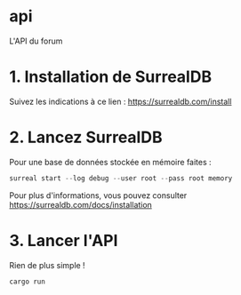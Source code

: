 # api
L'API du forum

# 1. Installation de SurrealDB
Suivez les indications à ce lien : https://surrealdb.com/install

# 2. Lancez SurrealDB
Pour une base de données stockée en mémoire faites :
```rust
surreal start --log debug --user root --pass root memory
```

Pour plus d'informations, vous pouvez consulter https://surrealdb.com/docs/installation

# 3. Lancer l'API
Rien de plus simple !
```bash
cargo run
```